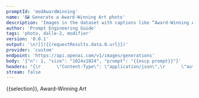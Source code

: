 ```yaml
---
promptId: 'modAwardWinning'
name: '🖼️ Generate a Award-Winning Art photo'
description: 'Images in the dataset with captions like “Award-Winning Art” are usually extremely creative and original, so using this modifier can greatly improve the quality and inventiveness of your generations.'
author: 'Prompt Engineering Guide'
tags: 'photo, dalle-2, modifier'
version: '0.0.1'
output: '\n![]({{requestResults.data.0.url}})'
provider: 'custom'
endpoint: 'https://api.openai.com/v1/images/generations'
body: '{"n": 1, "size": "1024x1024", "prompt": "{{escp prompt}}"}'
headers: "{\r      \"Content-Type\": \"application/json\",\r      \"authorization\": \"Bearer {{keys.openAIChat}}\"\r}"
stream: false
---
```

{{selection}}, Award-Winning Art